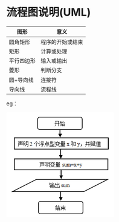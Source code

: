 # 流程图说明(UML)

|图形|意义|
|-|-|
|圆角矩形|程序的开始或结束|
|矩形|计算或处理|
|平行四边形|输入或输出|
|菱形|判断分支|
|圆+导向线|连接符|
|导向线|流程线|

eg：

![流程图示例](./流程图.PNG "流程图示例")
